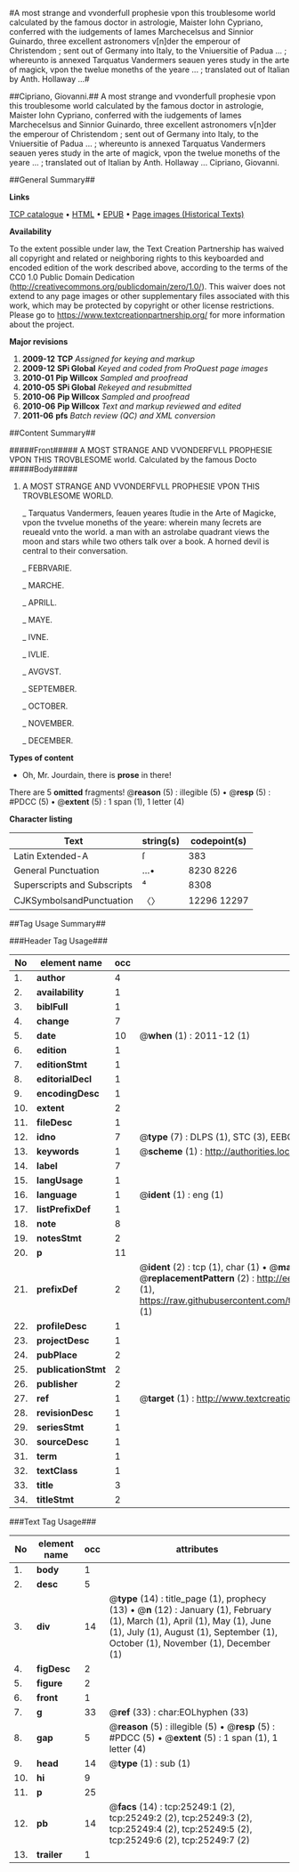 #A most strange and vvonderfull prophesie vpon this troublesome world calculated by the famous doctor in astrologie, Maister Iohn Cypriano, conferred with the iudgements of Iames Marchecelsus and Sinnior Guinardo, three excellent astronomers v[n]der the emperour of Christendom ; sent out of Germany into Italy, to the Vniuersitie of Padua ... ; whereunto is annexed Tarquatus Vandermers seauen yeres study in the arte of magick, vpon the twelue moneths of the yeare ... ; translated out of Italian by Anth. Hollaway ...#

##Cipriano, Giovanni.##
A most strange and vvonderfull prophesie vpon this troublesome world calculated by the famous doctor in astrologie, Maister Iohn Cypriano, conferred with the iudgements of Iames Marchecelsus and Sinnior Guinardo, three excellent astronomers v[n]der the emperour of Christendom ; sent out of Germany into Italy, to the Vniuersitie of Padua ... ; whereunto is annexed Tarquatus Vandermers seauen yeres study in the arte of magick, vpon the twelue moneths of the yeare ... ; translated out of Italian by Anth. Hollaway ...
Cipriano, Giovanni.

##General Summary##

**Links**

[TCP catalogue](http://www.ota.ox.ac.uk/tcp/)  • 
[HTML](http://tei.it.ox.ac.uk/tcp/Texts-HTML/free/A18/A18901.html)  • 
[EPUB](http://tei.it.ox.ac.uk/tcp/Texts-EPUB/free/A18/A18901.epub) • 
[Page images (Historical Texts)](https://historicaltexts.jisc.ac.uk/eebo-22226613e)

**Availability**

To the extent possible under law, the Text Creation Partnership has waived all copyright and related or neighboring rights to this keyboarded and encoded edition of the work described above, according to the terms of the CC0 1.0 Public Domain Dedication (http://creativecommons.org/publicdomain/zero/1.0/). This waiver does not extend to any page images or other supplementary files associated with this work, which may be protected by copyright or other license restrictions. Please go to https://www.textcreationpartnership.org/ for more information about the project.

**Major revisions**

1. __2009-12__ __TCP__ *Assigned for keying and markup*
1. __2009-12__ __SPi Global__ *Keyed and coded from ProQuest page images*
1. __2010-01__ __Pip Willcox__ *Sampled and proofread*
1. __2010-05__ __SPi Global__ *Rekeyed and resubmitted*
1. __2010-06__ __Pip Willcox__ *Sampled and proofread*
1. __2010-06__ __Pip Willcox__ *Text and markup reviewed and edited*
1. __2011-06__ __pfs__ *Batch review (QC) and XML conversion*

##Content Summary##

#####Front#####
A MOST STRANGE AND VVONDERFVLL PROPHESIE VPON THIS TROVBLESOME world. Calculated by the famous Docto
#####Body#####

1. A MOST STRANGE AND VVONDERFVLL PROPHESIE VPON THIS TROVBLESOME WORLD.

    _ Tarquatus Vandermers, ſeauen yeares ſtudie in the Arte of Magicke, vpon the tvvelue moneths of the yeare: wherein many ſecrets are reueald vnto the world.
a man with an astrolabe quadrant views the moon and stars while two others talk over a book. A horned devil is central to their conversation.

    _ FEBRVARIE.

    _ MARCHE.

    _ APRILL.

    _ MAYE.

    _ IVNE.

    _ IVLIE.

    _ AVGVST.

    _ SEPTEMBER.

    _ OCTOBER.

    _ NOVEMBER.

    _ DECEMBER.

**Types of content**

  * Oh, Mr. Jourdain, there is **prose** in there!

There are 5 **omitted** fragments! 
 @__reason__ (5) : illegible (5)  •  @__resp__ (5) : #PDCC (5)  •  @__extent__ (5) : 1 span (1), 1 letter (4)

**Character listing**


|Text|string(s)|codepoint(s)|
|---|---|---|
|Latin Extended-A|ſ|383|
|General Punctuation|…•|8230 8226|
|Superscripts             and Subscripts|⁴|8308|
|CJKSymbolsandPunctuation|〈〉|12296 12297|

##Tag Usage Summary##

###Header Tag Usage###

|No|element name|occ|attributes|
|---|---|---|---|
|1.|__author__|4||
|2.|__availability__|1||
|3.|__biblFull__|1||
|4.|__change__|7||
|5.|__date__|10| @__when__ (1) : 2011-12 (1)|
|6.|__edition__|1||
|7.|__editionStmt__|1||
|8.|__editorialDecl__|1||
|9.|__encodingDesc__|1||
|10.|__extent__|2||
|11.|__fileDesc__|1||
|12.|__idno__|7| @__type__ (7) : DLPS (1), STC (3), EEBO-CITATION (1), OCLC (1), VID (1)|
|13.|__keywords__|1| @__scheme__ (1) : http://authorities.loc.gov/ (1)|
|14.|__label__|7||
|15.|__langUsage__|1||
|16.|__language__|1| @__ident__ (1) : eng (1)|
|17.|__listPrefixDef__|1||
|18.|__note__|8||
|19.|__notesStmt__|2||
|20.|__p__|11||
|21.|__prefixDef__|2| @__ident__ (2) : tcp (1), char (1)  •  @__matchPattern__ (2) : ([0-9\-]+):([0-9IVX]+) (1), (.+) (1)  •  @__replacementPattern__ (2) : http://eebo.chadwyck.com/downloadtiff?vid=$1&page=$2 (1), https://raw.githubusercontent.com/textcreationpartnership/Texts/master/tcpchars.xml#$1 (1)|
|22.|__profileDesc__|1||
|23.|__projectDesc__|1||
|24.|__pubPlace__|2||
|25.|__publicationStmt__|2||
|26.|__publisher__|2||
|27.|__ref__|1| @__target__ (1) : http://www.textcreationpartnership.org/docs/. (1)|
|28.|__revisionDesc__|1||
|29.|__seriesStmt__|1||
|30.|__sourceDesc__|1||
|31.|__term__|1||
|32.|__textClass__|1||
|33.|__title__|3||
|34.|__titleStmt__|2||


###Text Tag Usage###

|No|element name|occ|attributes|
|---|---|---|---|
|1.|__body__|1||
|2.|__desc__|5||
|3.|__div__|14| @__type__ (14) : title_page (1), prophecy (13)  •  @__n__ (12) : January (1), February (1), March (1), April (1), May (1), June (1), July (1), August (1), September (1), October (1), November (1), December (1)|
|4.|__figDesc__|2||
|5.|__figure__|2||
|6.|__front__|1||
|7.|__g__|33| @__ref__ (33) : char:EOLhyphen (33)|
|8.|__gap__|5| @__reason__ (5) : illegible (5)  •  @__resp__ (5) : #PDCC (5)  •  @__extent__ (5) : 1 span (1), 1 letter (4)|
|9.|__head__|14| @__type__ (1) : sub (1)|
|10.|__hi__|9||
|11.|__p__|25||
|12.|__pb__|14| @__facs__ (14) : tcp:25249:1 (2), tcp:25249:2 (2), tcp:25249:3 (2), tcp:25249:4 (2), tcp:25249:5 (2), tcp:25249:6 (2), tcp:25249:7 (2)|
|13.|__trailer__|1||
